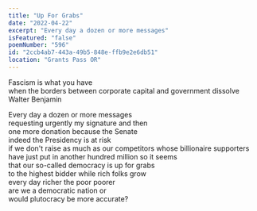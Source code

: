 ```yaml
---
title: "Up For Grabs"
date: "2022-04-22"
excerpt: "Every day a dozen or more messages"
isFeatured: "false"
poemNumber: "596"
id: "2ccb4ab7-443a-49b5-848e-ffb9e2e6db51"
location: "Grants Pass OR"
---
```


Fascism is what you have  
 when the borders between corporate capital and government dissolve  
 Walter Benjamin

Every day a dozen or more messages  
requesting urgently my signature and then  
one more donation because the Senate  
indeed the Presidency is at risk  
if we don't raise as much as our competitors whose billionaire supporters have just put in another hundred million so it seems  
that our so-called democracy is up for grabs  
to the highest bidder while rich folks grow  
every day richer the poor poorer  
are we a democratic nation or  
would plutocracy be more accurate?
